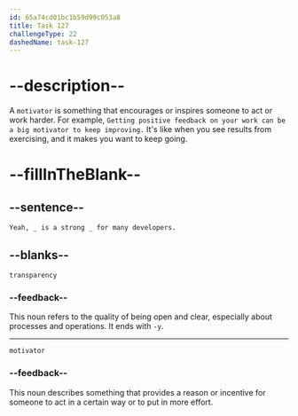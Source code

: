```yaml
---
id: 65a74cd01bc1b59d99c053a8
title: Task 127
challengeType: 22
dashedName: task-127
---
```


<!--
AUDIO REFERENCE:
Tom: Yeah, transparency is a strong motivator for many developers.
-->

# --description--

A `motivator` is something that encourages or inspires someone to act or work harder. For example, `Getting positive feedback on your work can be a big motivator to keep improving.` It's like when you see results from exercising, and it makes you want to keep going.

# --fillInTheBlank--

## --sentence--

`Yeah, _ is a strong _ for many developers.`

## --blanks--

`transparency`

### --feedback--

This noun refers to the quality of being open and clear, especially about processes and operations. It ends with `-y`.

---

`motivator`

### --feedback--

This noun describes something that provides a reason or incentive for someone to act in a certain way or to put in more effort.

